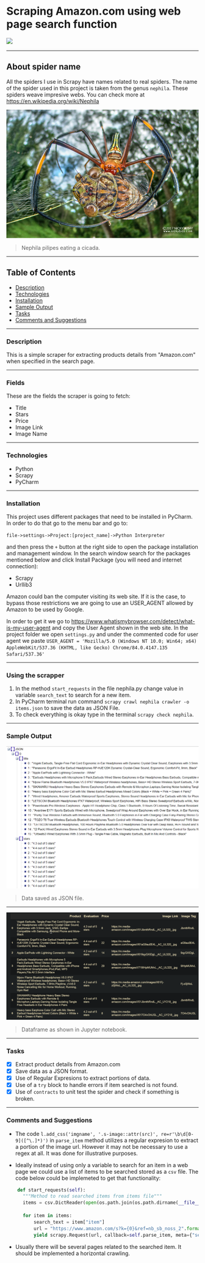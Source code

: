 # Scraping Amazon.com using web page search function

![](https://img.shields.io/badge/made_by-Ringdealer-blue)

---

## About spider name

All the spiders I use in Scrapy have names related to real spiders. The name of the spider used in this project is taken from the genus `nephila`. These spiders weave impresive webs. You can check more at https://en.wikipedia.org/wiki/Nephila

<img src="./nephila.jpg">

> Nephila pilipes eating a cicada.

---

## Table of Contents

- [Description](#description)
- [Technologies](#technologies)
- [Installation](#installation)
- [Sample Output](#sample-ouput)
- [Tasks](#tasks)
- [Comments and Suggestions](#comment)

---

### Description

This is a simple scraper for extracting products details from "Amazon.com" when specified in the search page.

---

### Fields

These are the fields the scraper is going to fetch:

- Title
- Stars
- Price
- Image Link
- Image Name

---

### Technologies

- Python
- Scrapy
- PyCharm

---

### Installation

This project uses different packages that need to be installed in PyCharm. In order to do that go to the menu bar and go to:

`file->settings->Project:[project_name]->Python Interpreter`

 and then press the `+` button at the right side to open the package installation and management window. In the search window search for the packages mentioned below and click Install Package (you will need and internet connection):

 - Scrapy
 - Urllib3

  Amazon could ban the computer visiting its web site. If it is the case, to bypass those restrictions we are going to use an USER_AGENT allowed by Amazon to be used by Google. 

  In order to get it we go to https://www.whatismybrowser.com/detect/what-is-my-user-agent and copy the User Agent shown in the web site. In the project folder we open `settings.py` and under the commented code for user agent we paste
  `USER_AGENT = 'Mozilla/5.0 (Windows NT 10.0; Win64; x64) AppleWebKit/537.36 (KHTML, like Gecko) Chrome/84.0.4147.135 Safari/537.36'`

---

### Using the scrapper

1. In the method `start_requests` in the file nephila.py change value in variable `search_text` to search for a new item.
2. In PyCharm terminal run command `scrapy crawl nephila crawler -o items.json` to save the data as JSON File.
3. To check everything is okay type in the terminal `scrapy check nephila`.

---

### Sample Output

<img src="./json.jpg">

> Data saved as JSON file.

---

<img src="./demo.jpg">

> Dataframe as shown in Jupyter notebook.
---

### Tasks

- [x] Extract product details from Amazon.com
- [x] Save data as a JSON format.
- [x] Use of Regular Expresions to extract portions of data.
- [x] Use of a `try` block to handle errors if item searched is not found.
- [x] Use of `contracts` to unit test the spider and check if something is broken.

---

### Comments and Suggestions

- The code `l.add_css('imgname', '.s-image::attr(src)', re=r'\b\d[0-9]([^\.]*)')` in `parse_item` method utilizes a regular expresion to extract a portion of the image url. However it may not be necessary to use a regex at all. It was done for illustrative purposes.

- Ideally instead of using only a variable to search for an item in a web page we could use a list of items to be searched stored as a `csv` file. The code below could be implemeted to get that functionality:

```python
    def start_requests(self):
      """Method to read searched items from items file"""
      items = csv.DictReader(open(os.path.join(os.path.dirname(__file__),"./searched_items.csv")))

      for item in items:
          search_text = item["item"]
          url = "https://www.amazon.com/s?k={0}&ref=nb_sb_noss_2".format(search_text)
          yield scrapy.Request(url, callback=self.parse_item, meta={"search_text": search_text})
```

- Usually there will be several pages related to the searched item. It should be implemented a horizontal crawling.
